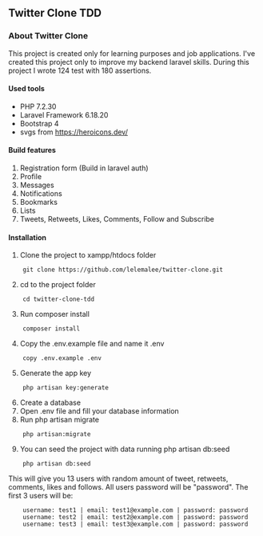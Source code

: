 ## Twitter Clone TDD

### About Twitter Clone
This project is created only for learning purposes and job applications. I've created this project only to improve my backend laravel skills.
During this project I wrote 124 test with 180 assertions.

#### Used tools
- PHP 7.2.30
- Laravel Framework 6.18.20
- Bootstrap 4
- svgs from https://heroicons.dev/

#### Build features
1. Registration form (Build in laravel auth)
2. Profile
3. Messages
4. Notifications
5. Bookmarks
6. Lists
7. Tweets, Retweets, Likes, Comments, Follow and Subscribe

#### Installation
1. Clone the project to xampp/htdocs folder
```
    git clone https://github.com/lelemalee/twitter-clone.git
```
2. cd to the project folder
```
    cd twitter-clone-tdd
```
3. Run composer install
```
    composer install
```
4. Copy the .env.example file and name it .env
```
    copy .env.example .env
```
5. Generate the app key
```
    php artisan key:generate
```
6. Create a database
7. Open .env file and fill your database information
8. Run php artisan migrate
```
    php artisan:migrate
```
9. You can seed the project with data running php artisan db:seed
```
    php artisan db:seed
```

This will give you 13 users with random amount of tweet, retweets, comments, likes and follows.
All users password will be "password".
The first 3 users will be:
```
    username: test1 | email: test1@example.com | password: password
    username: test2 | email: test2@example.com | password: password
    username: test3 | email: test3@example.com | password: password  
```
